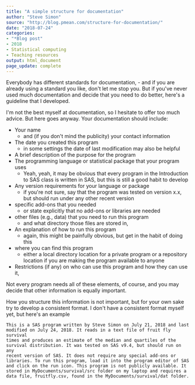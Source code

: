 ```yaml
---
title: "A simple structure for documentation"
author: "Steve Simon"
source: "http://blog.pmean.com/structure-for-documentation/"
date: "2018-07-24"
categories:
- "*Blog post"
- 2018
- Statistical computing
- Teaching resources
output: html_document
page_update: complete
---
```


Everybody has different standards for documentation, - and if you are already using a standard you like, don't let me stop you. But if you've never used much documentation and decide that you need to do better, here's a guideline that I developed.

<!---More--->

I'm not the best myself at documentation, so I hesitate to offer too much advice. But here goes anyway. Your documentation should include:

-   Your name
    -   and (if you don't mind the publicity) your contact information
-   The date you created this program
    -    in some settings the date of last modification may also be helpful
-   A brief description of the purpose for the program
-   The programming language or statistical package that your program
    uses
    -   Yeah, yeah, it may be obvious that every program in the Introduction to SAS class is written in SAS, but this is still a good habit to develop
-   Any version requirements for your language or package
    -   if you're not sure, say that the program was tested on version x.x, but should run under any other recent version
-   specific add-ons that you needed
    -   or state explicitly that no add-ons or libraries are needed
-   other files (e.g., data) that you need to run this program
    -   and what directory those files are stored in,
-   An explanation of how to run this program
    -   again, this might be painfully obvious, but get in the habit of doing this
-   where you can find this program
    -   either a local directory location for a private program or a repository location if you are making the program available to anyone
-   Restrictions (if any) on who can use this program and how they can use it,

Not every program needs all of these elements, of course, and you may decide that other information is equally important.

How you structure this information is not important, but for your own sake try to develop a consistent format. I don't have a consistent format myself yet, but here's an example

```
This is a SAS program written by Steve Simon on July 21, 2018 and last
modified on July 24, 2018. It reads in a text file of fruit fly survival
times and produces an estimate of the median and quartiles of the
survival distribution. It was tested on SAS v9.4, but should run on any
recent version of SAS. It does not require any special add-ons or
libraries. To run this program, load it into the program editor of SAS
and click on the run icon. This program is not publicly available. It
stored in MyDocuments/survival/src folder on my laptop and requires a
data file, fruitfly.csv, found in the MyDocuments/survival/dat folder.
```








